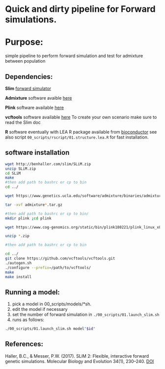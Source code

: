 # Quick and dirty pipeline for Forward simulations.

# Purpose:

simple pipeline to perform forward simulation and test for admixture between population

## Dependencies:

**Slim** [forward simulator](https://messerlab.org/slim/)

**Admixture** software avaible [here](https://www.genetics.ucla.edu/software/admixture/)


**Plink** software available [here](https://www.cog-genomics.org/plink2)


**vcftools** software available [here](https://github.com/vcftools/vcftools.git)
To create your own scenario make sure to read the Slim doc

**R** software eventually with LEA R package available from [bioconductor](https://www.bioconductor.org/packages/3.7/bioc/html/LEA.html)
see also script `00_scripts/rscript/01.structure.lea.R` for fast installation.

## software installation

```bash
wget http://benhaller.com/slim/SLiM.zip
unzip SLiM.zip
cd SLiM
make
#then add path to bashrc or cp to bin
cd ../

wget https://www.genetics.ucla.edu/software/admixture/binaries/admixture_linux-1.3.0.tar.gz

tar -xvf admixture*.tar.gz

#then add path to bashrc or cp to bin/
mkdir plink ;cd plink

wget https://www.cog-genomics.org/static/bin/plink180221/plink_linux_x86_64.zip

unzip *.zip

#then add path to bashrc or cp to bin

cd ../
git clone https://github.com/vcftools/vcftools.git
./autogen.sh
./configure --prefix=/path/to/vcftools/
make
make install

```

## Running a model:

1. pick a model in 00_scripts/models/*sh.
2. edit the model if necessary
3. set the number of forward simulation in `./00_scripts/01.launch_slim.sh`
4. runs as follows:
```bash
./00_scripts/01.launch_slim.sh model"$id" 
```

## References:

Haller, B.C., & Messer, P.W. (2017). SLiM 2: Flexible, interactive forward genetic simulations. Molecular Biology and Evolution 34(1), 230–240. [DOI](http://dx.doi.org/10.1093/molbev/msw211)
